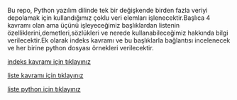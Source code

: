 Bu repo, Python yazılım dilinde tek bir değişkende birden fazla veriyi depolamak için kullandığımız çoklu veri elemları işlenecektir.Başlıca 4 kavramı olan ama üçünü işleyeceğimiz başlıklardan listenin özelliklerini,demetleri,sözlükleri ve nerede kullanabileceğimiz hakkında bilgi verilecektir.Ek olarak indeks kavramı ve bu başlıklarla bağlantısı incelenecek ve her birine python dosyası örnekleri verilecektir.

<a href="https://github.com/lenoresdead/COKLU-VERI-ELEMANLARI/blob/425250c82021ef11aa57f709f5a425f3c2a7d62a/indekskavrami.md">indeks kavramı için tıklayınız</a>

<a href="https://github.com/lenoresdead/COKLU-VERI-ELEMANLARI/blob/5d5bcac712dbe6713f37aaf0816c88026b764888/Liste%20Kavrami.md">liste kavramı için tıklayınız</a>

<a href="https://github.com/lenoresdead/COKLU-VERI-ELEMANLARI/blob/a208cfeefde89ea5e63ec34b25d5eb6615f5d8d1/liste.py">liste python için tıklayınız</a>
